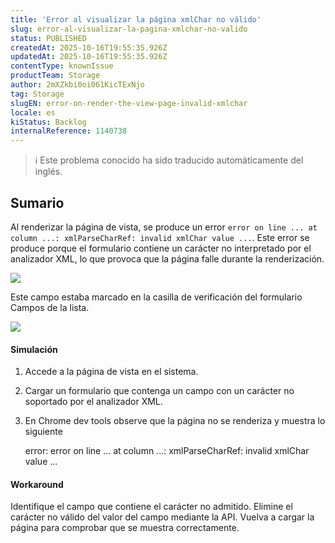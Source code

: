```yaml
---
title: 'Error al visualizar la página xmlChar no válido'
slug: error-al-visualizar-la-pagina-xmlchar-no-valido
status: PUBLISHED
createdAt: 2025-10-16T19:55:35.926Z
updatedAt: 2025-10-16T19:55:35.926Z
contentType: knownIssue
productTeam: Storage
author: 2mXZkbi0oi061KicTExNjo
tag: Storage
slugEN: error-on-render-the-view-page-invalid-xmlchar
locale: es
kiStatus: Backlog
internalReference: 1140738
---
```


>ℹ️ Este problema conocido ha sido traducido automáticamente del inglés.

## Sumario


Al renderizar la página de vista, se produce un error `error on line ... at column ...: xmlParseCharRef: invalid xmlChar value ...`. Este error se produce porque el formulario contiene un carácter no interpretado por el analizador XML, lo que provoca que la página falle durante la renderización.

 ![](https://vtexhelp.zendesk.com/attachments/token/vXtAkcFk2c2KKi0QNLO58P9dw/?name=Captura+de+Tela+2024-11-26+a%CC%80s+15.08.07.png)

Este campo estaba marcado en la casilla de verificación del formulario Campos de la lista.

 ![](https://vtexhelp.zendesk.com/attachments/token/LmZN49pwizGkuoR89Q7FWzA5n/?name=Captura+de+Tela+2024-11-26+a%CC%80s+14.59.02.png)


#### Simulación



1. Accede a la página de vista en el sistema.
2. Cargar un formulario que contenga un campo con un carácter no soportado por el analizador XML.
3. En Chrome dev tools observe que la página no se renderiza y muestra lo siguiente

    error: error on line ... at column ...: xmlParseCharRef: invalid xmlChar value ...



#### Workaround


Identifique el campo que contiene el carácter no admitido.
Elimine el carácter no válido del valor del campo mediante la API.
Vuelva a cargar la página para comprobar que se muestra correctamente.